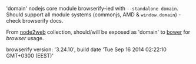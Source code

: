 'domain' nodejs core module browserify-ied with `--standalone domain`. Should support all module systems (commonjs, AMD & `window.domain`) - check browserify docs.

From [node2web](http://github.com/anodynos/node2web) collection,
should/will be exposed as 'domain' to [bower](http://bower.io) for *browser* usage.

browserify version: '3.24.10', build date 'Tue Sep 16 2014 02:22:10 GMT+0300 (EEST)'